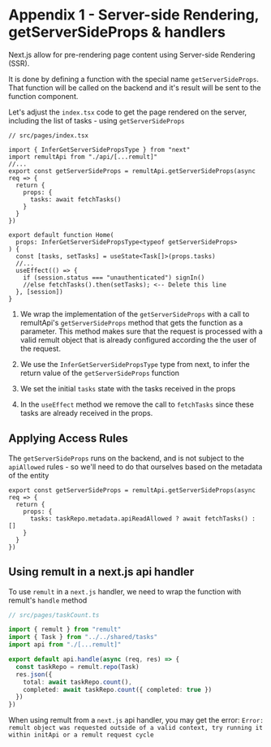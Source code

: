 # Appendix 1 - Server-side Rendering, getServerSideProps & handlers

Next.js allow for pre-rendering page content using Server-side Rendering (SSR).

It is done by defining a function with the special name `getServerSideProps`. That function will be called on the backend and it's result will be sent to the function component.

Let's adjust the `index.tsx` code to get the page rendered on the server, including the list of tasks - using `getServerSideProps`

```tsx{3-4,6-12,15,17,21}
// src/pages/index.tsx

import { InferGetServerSidePropsType } from "next"
import remultApi from "./api/[...remult]"
//...
export const getServerSideProps = remultApi.getServerSideProps(async req => {
  return {
    props: {
      tasks: await fetchTasks()
    }
  }
})

export default function Home(
  props: InferGetServerSidePropsType<typeof getServerSideProps>
) {
  const [tasks, setTasks] = useState<Task[]>(props.tasks)
  //...
  useEffect(() => {
    if (session.status === "unauthenticated") signIn()
    //else fetchTasks().then(setTasks); <-- Delete this line
  }, [session])
}
```

1. We wrap the implementation of the `getServerSideProps` with a call to remultApi's `getServerSideProps` method that gets the function as a parameter.
   This method makes sure that the request is processed with a valid remult object that is already configured according the the user of the request.

2. We use the `InferGetServerSidePropsType` type from next, to infer the return value of the `getServerSideProps` function

3. We set the initial `tasks` state with the tasks received in the props

4. In the `useEffect` method we remove the call to `fetchTasks` since these tasks are already received in the props.

## Applying Access Rules

The `getServerSideProps` runs on the backend, and is not subject to the `apiAllowed` rules - so we'll need to do that ourselves based on the metadata of the entity

```ts{4}
export const getServerSideProps = remultApi.getServerSideProps(async req => {
  return {
    props: {
      tasks: taskRepo.metadata.apiReadAllowed ? await fetchTasks() : []
    }
  }
})
```

## Using remult in a next.js api handler

To use `remult` in a `next.js` handler, we need to wrap the function with remult's `handle` method

```ts
// src/pages/taskCount.ts

import { remult } from "remult"
import { Task } from "../../shared/tasks"
import api from "./[...remult]"

export default api.handle(async (req, res) => {
  const taskRepo = remult.repo(Task)
  res.json({
    total: await taskRepo.count(),
    completed: await taskRepo.count({ completed: true })
  })
})
```

When using remult from a `next.js` api handler, you may get the error:
`Error: remult object was requested outside of a valid context, try running it within initApi or a remult request cycle`
